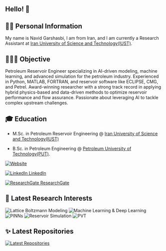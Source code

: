 ## Hello! 👋

## 👨🏻 Personal Information
  My name is Navid Garshasbi, I am from Iran, and I am currently a Research Assistant at [Iran University of Science and Technology(IUST)](https://www.topuniversities.com/universities/iran-university-science-technology).
## 👨🏻‍🔬 Objective
  Petroleum Reservoir Engineer specializing in AI-driven modeling, machine learning, and advanced simulation for the petroleum industry. Experienced in Python, MATLAB, FORTRAN, and reservoir software like ECLIPSE, CMG, and Petrel. Award-winning researcher with a strong track record in applying hybrid physics-based and data-driven methods to optimize reservoir performance and flow assurance. Passionate about leveraging AI to tackle complex upstream challenges.
## 🎓 Education 
- M.Sc. in Petroleum Reservoir Engineering @ [Iran University of Science and Technology(IUST)](https://www.topuniversities.com/universities/iran-university-science-technology)

- B.Sc. in Petroleum Engineering @ [Petroleum University of Technology(PUT)](https://www.scimagoir.com/rankings.php?sector=Higher+educ.&area=1907&ranking=Overall&country=all).


[![Website](https://img.shields.io/badge/Website-YourSite-blue?style=flat-square&logo=google-chrome&logoColor=white)](https://sites.google.com/view/navidgarshasbi/page)

[![LinkedIn](https://img.icons8.com/color/24/000000/linkedin.png) LinkedIn](https://www.linkedin.com/in/navidgarshasbi)

[![ResearchGate](https://img.shields.io/badge/ResearchGate-00CCBB?style=flat-square&logo=ResearchGate&logoColor=white) ResearchGate](https://www.researchgate.net/profile/Navid-Garshasbi?ev=hdr_xprf)

## 🔬 Latest Research Interests

![Lattice Boltzmann Modeling](https://img.shields.io/badge/Lattice%20Boltzmann%20Modeling-blue?style=for-the-badge)
![Machine Learning & Deep Learning](https://img.shields.io/badge/Machine%20Learning%20%26%20Deep%20Learning-green?style=for-the-badge)
![PINNs](https://img.shields.io/badge/PINNs-orange?style=for-the-badge)
![Reservoir Simulation](https://img.shields.io/badge/Reservoir%20Simulation-purple?style=for-the-badge)
![PVT](https://img.shields.io/badge/PVT-red?style=for-the-badge)

## ✨ Latest Repositories

[![Latest Repositories](https://github-readme-stats.vercel.app/api/pin/?username=navidgarshasbi&repo=pore-network-models)](https://github.com/navidgarshasbi/pore-network-models)
<!--
[![Latest Repositories](https://github-readme-stats.vercel.app/api/pin/?username=yourusername&repo=repo2)](https://github.com/navidgarshasbi/repo2)

[![Latest Repositories](https://github-readme-stats.vercel.app/api/pin/?username=yourusername&repo=repo3)](https://github.com/navidgarshasbi/repo3)
